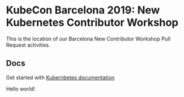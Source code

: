 # KubeCon Barcelona 2019: New Kubernetes Contributor Workshop

This is the location of our Barcelona New Contributor Workshop Pull Request activities.

## Docs

Get started with [Kubernbetes documentation](https://kubernetes.io/docs/home/)


Hello world!